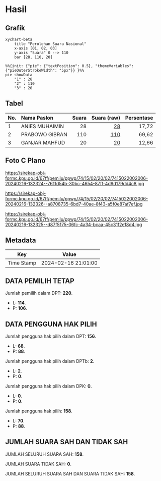 # Hasil

## Grafik

```mermaid
xychart-beta
    title "Perolehan Suara Nasional"
    x-axis [01, 02, 03]
    y-axis "Suara" 0 --> 110
    bar [28, 110, 20]
```

```mermaid
%%{init: {"pie": {"textPosition": 0.5}, "themeVariables": {"pieOuterStrokeWidth": "5px"}} }%%
pie showData
    "1" : 28
    "2" : 110
    "3" : 20
```

## Tabel

| No. | Nama Paslon    | Suara | Suara (raw) | Persentase |
|:--- |:-------------- | -----:| -----------:| ----------:|
| 1   | ANIES MUHAIMIN | 28    | [28][p-1]   | 17,72      |
| 2   | PRABOWO GIBRAN | 110   | [110][p-2]  | 69,62      |
| 3   | GANJAR MAHFUD  | 20    | [20][p-3]   | 12,66      |


[p-1]: https://github.com/gigit-pemilu/pemilu-2024/blob/main/pilpres/hitung-suara/sub/74-sulawesi-tenggara/sub/15-buton-selatan/sub/02-sampolawa/sub/2002-wawoangi/sub/006-tps/sub/paslon-1.txt
[p-2]: https://github.com/gigit-pemilu/pemilu-2024/blob/main/pilpres/hitung-suara/sub/74-sulawesi-tenggara/sub/15-buton-selatan/sub/02-sampolawa/sub/2002-wawoangi/sub/006-tps/sub/paslon-2.txt
[p-3]: https://github.com/gigit-pemilu/pemilu-2024/blob/main/pilpres/hitung-suara/sub/74-sulawesi-tenggara/sub/15-buton-selatan/sub/02-sampolawa/sub/2002-wawoangi/sub/006-tps/sub/paslon-3.txt

## Foto C Plano

https://sirekap-obj-formc.kpu.go.id/67ff/pemilu/ppwp/74/15/02/20/02/7415022002006-20240216-132324--7611d54b-30bc-4654-87ff-4d9d179dd4c8.jpg

https://sirekap-obj-formc.kpu.go.id/67ff/pemilu/ppwp/74/15/02/20/02/7415022002006-20240216-132326--a8708735-6bd7-40ae-8f43-a5f0e87af7ef.jpg

https://sirekap-obj-formc.kpu.go.id/67ff/pemilu/ppwp/74/15/02/20/02/7415022002006-20240216-132325--d87f5175-06fc-4a34-bcaa-45c31f2e18d4.jpg


## Metadata

| Key        | Value               |
| ---------- | ------------------- |
| Time Stamp | 2024-02-16 21:01:00 |


## DATA PEMILIH TETAP

Jumlah pemilih dalam DPT: **220**.
 * L: **114**.
 * P: **106**.

## DATA PENGGUNA HAK PILIH

Jumlah pengguna hak pilih dalam DPT: **156**.
 * L: **68**.
 * P: **88**.

Jumlah pengguna hak pilih dalam DPTb: **2**.
 * L: **2**.
 * P: **0**.

Jumlah pengguna hak pilih dalam DPK: **0**.
 * L: **0**.
 * P: **0**.

Jumlah pengguna hak pilih: **158**.
 * L: **70**.
 * P: **88**.

## JUMLAH SUARA SAH DAN TIDAK SAH

JUMLAH SELURUH SUARA SAH: **158**.

JUMLAH SUARA TIDAK SAH: **0**.

JUMLAH SELURUH SUARA SAH DAN SUARA TIDAK SAH: **158**.


